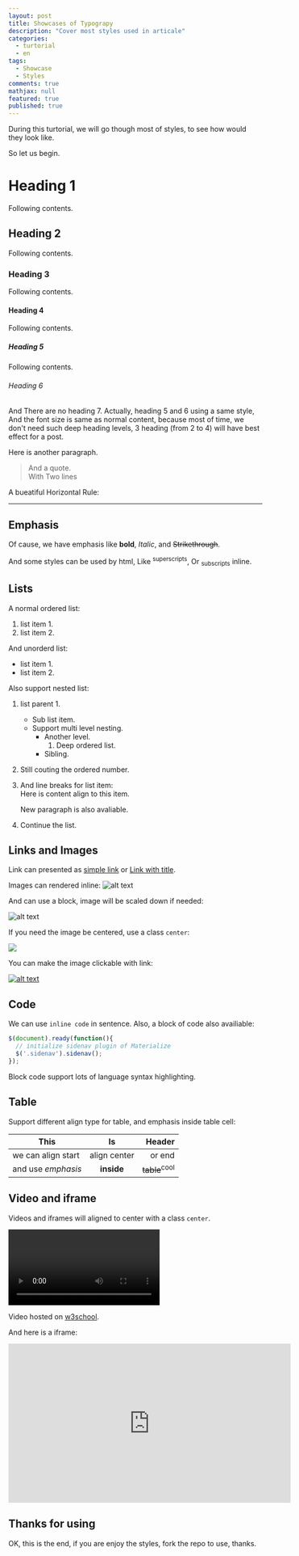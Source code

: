 ```yaml
---
layout: post
title: Showcases of Typograpy
description: "Cover most styles used in articale"
categories:
  - turtorial
  - en
tags:
  - Showcase
  - Styles
comments: true
mathjax: null
featured: true
published: true
---
```


During this turtorial, we will go though most of styles, to see how would they look like.

So let us begin.

<!-- more -->

# Heading 1

Following contents.

## Heading 2

Following contents.

### Heading 3

Following contents.

#### Heading 4

Following contents.

##### Heading 5

Following contents.

###### Heading 6

And There are no heading 7. Actually, heading 5 and 6 using a same style, And the font size is same as normal content, because most of time, we don't need such deep heading levels, 3 heading (from 2 to 4) will have best effect for a post.

Here is another paragraph.

> And a quote.<br>
> With Two lines

A bueatiful Horizontal Rule:

---

## Emphasis

Of cause, we have emphasis like **bold**, *Italic*, and ~~Strikethrough~~.

And some styles can be used by html, Like <sup>superscripts</sup>, Or <sub>subscripts</sub> inline.

## Lists

A normal ordered list:

1. list item 1.
2. list item 2.

And unorderd list:

- list item 1.
- list item 2.

Also support nested list:

1. list parent 1.
    - Sub list item.
    - Support multi level nesting.
        - Another level.
          1. Deep ordered list.
        - Sibling.
2. Still couting the ordered number.
3. And line breaks for list item:<br>
    Here is content align to this item.

    New paragraph is also avaliable.
4. Continue the list.

## Links and Images

Link can presented as [simple link](#) or [Link with title](# "Title of this link").

Images can rendered inline: ![alt text]({{site.baseurl}}/assets/img/favicon.ico)

And can use a block, image will be scaled down if needed:

![alt text]({{site.baseurl}}/assets/img/fly_the_code-196x196.png)

If you need the image be centered, use a class `center`:

<img class="center" src="{{site.baseurl}}/assets/img/fly_the_code-196x196.png">

You can make the image clickable with link:

[![alt text]({{site.baseurl}}/assets/img/post/why-we-need-indexes-for-database/loughborough-university-library.jpg)](# "Link of image")

## Code

We can use `inline code` in sentence. Also, a block of code also availiable:

``` javascript
$(document).ready(function(){
  // initialize sidenav plugin of Materialize
  $('.sidenav').sidenav();
});
```

Block code support lots of language syntax highlighting.

## Table

Support different align type for table, and emphasis inside table cell:

| This | Is | Header |
| -- |:--:| --:|
| we can align start | align center | or end |
| and use *emphasis* | **inside** | ~~table~~<sup>cool</sup> |

## Video and iframe

Videos and iframes will aligned to center with a class `center`.

<video controls="" class="center">
    <source src="https://www.w3schools.com/htmL/mov_bbb.mp4" type="video/mp4">
    <source src="https://www.w3schools.com/htmL/mov_bbb.ogg" type="video/ogg">
    Your browser does not support HTML5 video.
</video>

Video hosted on [w3school](https://www.w3schools.com/htmL/html5_video.asp).

And here is a iframe:

<iframe class="center" width="560" height="315" src="https://www.youtube.com/embed/mb-XCaA2HZs" frameborder="0" allow="autoplay; encrypted-media" allowfullscreen></iframe>

## Thanks for using

OK, this is the end, if you are enjoy the styles, fork the repo to use, thanks.
